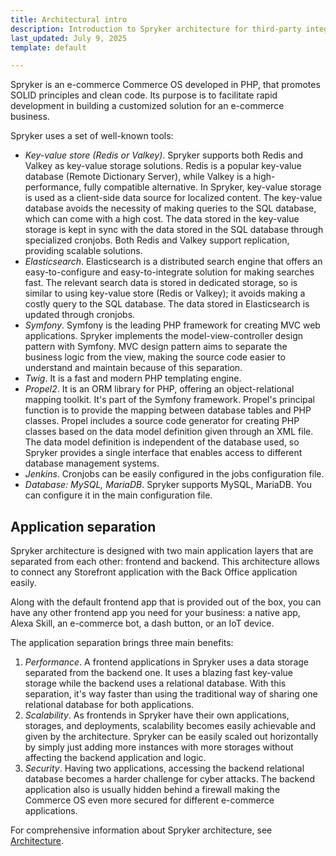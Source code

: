```yaml
---
title: Architectural intro
description: Introduction to Spryker architecture for third-party integrations.
last_updated: July 9, 2025
template: default

---
```


Spryker is an e-commerce Commerce OS developed in PHP, that promotes SOLID principles and clean code. Its purpose is to facilitate rapid development in building a customized solution for an e-commerce business.

Spryker uses a set of well-known tools:

- *Key-value store (Redis or Valkey)*. Spryker supports both Redis and Valkey as key-value storage solutions. Redis is a popular key-value database (Remote Dictionary Server), while Valkey is a high-performance, fully compatible alternative. In Spryker, key-value storage is used as a client-side data source for localized content. The key-value database avoids the necessity of making queries to the SQL database, which can come with a high cost. The data stored in the key-value storage is kept in sync with the data stored in the SQL database through specialized cronjobs. Both Redis and Valkey support replication, providing scalable solutions.
- *Elasticsearch*. Elasticsearch is a distributed search engine that offers an easy-to-configure and easy-to-integrate solution for making searches fast. The relevant search data is stored in dedicated storage, so is similar to using key-value store (Redis or Valkey); it avoids making a costly query to the SQL database. The data stored in Elasticsearch is updated through cronjobs.
- *Symfony*. Symfony is the leading PHP framework for creating MVC web applications. Spryker implements the model-view-controller design pattern with Symfony. MVC design pattern aims to separate the business logic from the view, making the source code easier to understand and maintain because of this separation.
- *Twig*. It is a fast and modern PHP templating engine.
- *Propel2*. It is an ORM library for PHP, offering an object-relational mapping toolkit. It's part of the Symfony framework. Propel's principal function is to provide the mapping between database tables and PHP classes. Propel includes a source code generator for creating PHP classes based on the data model definition given through an XML file. The data model definition is independent of the database used, so Spryker provides a single interface that enables access to different database management systems.
- *Jenkins*. Cronjobs can be easily configured in the jobs configuration file.
- *Database: MySQL, MariaDB*. Spryker supports MySQL, MariaDB. You can configure it in the main configuration file.

## Application separation

Spryker architecture is designed with two main application layers that are separated from each other: frontend and backend. This architecture allows to connect any Storefront application with the Back Office application easily.

Along with the default frontend app that is provided out of the box, you can have any other frontend app you need for your business: a native app, Alexa Skill, an e-commerce bot, a dash button, or an IoT device.

The application separation brings three main benefits:

1. *Performance*. A frontend applications in Spryker uses a data storage separated from the backend one. It uses a blazing fast key-value storage while the backend uses a relational database. With this separation, it's way faster than using the traditional way of sharing one relational database for both applications.
2. *Scalability*. As frontends in Spryker have their own applications, storages, and deployments, scalability becomes easily achievable and given by the architecture. Spryker can be easily scaled out horizontally by simply just adding more instances with more storages without affecting the backend application and logic.
3. *Security*. Having two applications, accessing the backend relational database becomes a harder challenge for cyber attacks. The backend application also is usually hidden behind a firewall making the Commerce OS even more secured for different e-commerce applications.


For comprehensive information about Spryker architecture, see [Architecture](/docs/dg/dev/architecture/architecture.html).

